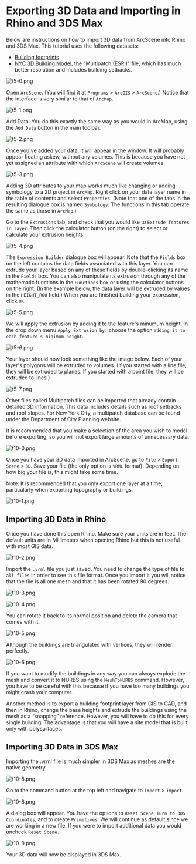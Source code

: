 # Exporting 3D Data and Importing in Rhino and 3DS Max

Below are instructions on how to import 3D data from ArcScene into Rhino and 3DS Max. This tutorial uses the following datasets:
* [Building footprints](https://data.cityofnewyork.us/Housing-Development/Building-Footprints/nqwf-w8eh)
* [NYC 3D Building Model](http://www1.nyc.gov/site/doitt/initiatives/3d-building.page), the "Multipatch (ESRI)" file, which has much better resolution and includes building setbacks.

![t5-0.png](https://github.com/jai2125/gis_tutorials/blob/master/Images/Tutorial_05/t5-0.png)

Open `ArcScene`. (You will find it at `Programs` > `ArcGIS` > `ArcScene`.) Notice that the interface is very similar to that of `ArcMap`.

![t5-1.png](https://github.com/jai2125/gis_tutorials/blob/master/Images/Tutorial_05/t5-1.png)

Add Data. You do this exactly the same way as you would in ArcMap, using the `Add Data` button in the main toolbar.

![t5-2.png](https://github.com/jai2125/gis_tutorials/blob/master/Images/Tutorial_05/t5-2.png)

Once you've added your data, it will appear in the window. It will probably appear floating askew, without any volumes. This is because you have not yet assigned an attribute with which `ArcScene` will create volumes.

![t5-3.png](https://github.com/jai2125/gis_tutorials/blob/master/Images/Tutorial_05/t5-3.png)

Adding 3D attributes to your map works much like changing or adding symbology to a 2D project in `ArcMap`. Right click on your data layer name in the table of contents and select `Properties`. (Note that one of the tabs in the resulting dialogue box is named `Symbology`. The functions in this tab operate the same as those in `ArcMap`.)

Go to the `Extrusions` tab, and check that you would like to `Extrude features in layer`. Then click the calculator button (on the right) to select or calculate your extrusion heights.

![t5-4.png](https://github.com/jai2125/gis_tutorials/blob/master/Images/Tutorial_05/t5-4.png)

The `Expression Builder` dialogue box will appear. Note that the `Fields` box on the left contains the data fields associated with this layer. You can extrude your layer based on any of these fields by double-clicking its name in the `Fields` box. You can also manipulate its extrusion through any of the mathematic functions in the `Functions` box or using the calculator buttons on the right. (In the example below, the data layer will be extruded by values in the `HEIGHT_ROO` field.) When you are finished building your expression, click `OK`.

![t5-5.png](https://github.com/jai2125/gis_tutorials/blob/master/Images/Tutorial_05/t5-5.png)

We will apply the extrusion by adding it to the feature's minumum height. In the drop down menu `Apply Extrusion by:` choose the option `adding it to each feature's minimum height`.

![t5-6.png](https://github.com/jai2125/gis_tutorials/blob/master/Images/Tutorial_05/t5-6.png)

Your layer should now look something like the image below. Each of your layer's polygons will be extruded to volumes. (If you started with a line file, they will be extruded to planes. If you started with a point file, they will be extruded to lines.)

![t5-7.png](https://github.com/jai2125/gis_tutorials/blob/master/Images/Tutorial_05/t5-7.png)

Other files called Multipatch files can be imported that already contain detailed 3D information. This data includes details such as roof setbacks and roof slopes. For New York City, a multipatch database can be found under the Department of City Planning website.

It is recommended that you make a selection of the area you wish to model before exporting, so you will not export large amounts of unnecessary data.

![t10-0.png](https://github.com/jai2125/gis_tutorials/blob/master/Images/Tutorial_10/t10-0.png)

Once you have your 3D data imported in ArcScene, go to `File` > `Export Scene` > `3D`. Save your file (the only option is `VRML` format). Depending on how big your file is, this might take some time.

Note: It is recommended that you only export one layer at a time, particularly when exporting topography or buildings.

![t10-1.png](https://github.com/jai2125/gis_tutorials/blob/master/Images/Tutorial_10/t10-1.png)

## Importing 3D Data in Rhino

Once you have done this open Rhino. Make sure your units are in feet. The default units are in Millimeters when opening Rhino but this is not useful with most GIS data.

![t10-2.png](https://github.com/jai2125/gis_tutorials/blob/master/Images/Tutorial_10/t10-2.png)

Import the `.vrml` file you just saved. You need to change the type of file to `all files` in order to see this file format. Once you import it you will notice that the file is all one mesh and that it has been rotated 90 degrees.

![t10-3.png](https://github.com/jai2125/gis_tutorials/blob/master/Images/Tutorial_10/t10-3.png)

![t10-4.png](https://github.com/jai2125/gis_tutorials/blob/master/Images/Tutorial_10/t10-4.png)

You can rotate it back to its normal position and delete the camera that comes with it.

![t10-5.png](https://github.com/jai2125/gis_tutorials/blob/master/Images/Tutorial_10/t10-5.png)

Although the buildings are triangulated with vertices, they will render perfectly.

![t10-6.png](https://github.com/jai2125/gis_tutorials/blob/master/Images/Tutorial_10/t10-6.png)

If you want to modify the buildings in any way you can always explode the mesh and convert it to NURBS using the `MeshToNURBS` command. However, you have to be careful with this because if you have too many buildings you might crash your computer.

Another method is to export a building footprint layer from GIS to CAD, and then in Rhino, change the base heights and extrude the buildings using the mesh as a “snapping” reference. However, you will have to do this for every single building. The advantage is that you will have a site model that is built only with polysurfaces.

## Importing 3D Data in 3DS Max

Importing the .vrml file is much simpler in 3DS Max as meshes are the native geometry.

![t10-8.png](https://github.com/jai2125/gis_tutorials/blob/master/Images/Tutorial_10/t10-8.png)

Go to the command button at the top left and navigate to `import` > `import`.

![t10-8.png](https://github.com/jai2125/gis_tutorials/blob/master/Images/Tutorial_10/t10-9.png)

A dialog box will appear. You have the options to `Reset Scene`, `Turn to 3DS Coordinates`, and to create `Primitives`. We will continue as default since we are working in a new file. If you were to import additional data you would uncheck `Reset Scene.`

![t10-9.png](https://github.com/jai2125/gis_tutorials/blob/master/Images/Tutorial_10/t10-10.png)

Your 3D data will now be displayed in 3DS Max.

